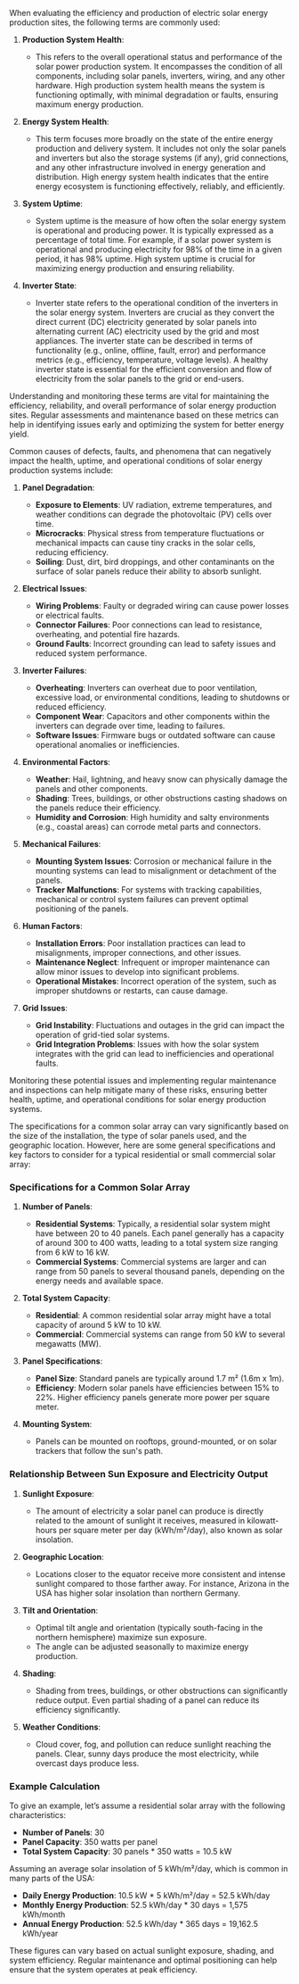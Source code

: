 When evaluating the efficiency and production of electric solar energy production sites, the following terms are commonly used:

1. **Production System Health**:
   - This refers to the overall operational status and performance of the solar power production system. It encompasses the condition of all components, including solar panels, inverters, wiring, and any other hardware. High production system health means the system is functioning optimally, with minimal degradation or faults, ensuring maximum energy production.

2. **Energy System Health**:
   - This term focuses more broadly on the state of the entire energy production and delivery system. It includes not only the solar panels and inverters but also the storage systems (if any), grid connections, and any other infrastructure involved in energy generation and distribution. High energy system health indicates that the entire energy ecosystem is functioning effectively, reliably, and efficiently.

3. **System Uptime**:
   - System uptime is the measure of how often the solar energy system is operational and producing power. It is typically expressed as a percentage of total time. For example, if a solar power system is operational and producing electricity for 98% of the time in a given period, it has 98% uptime. High system uptime is crucial for maximizing energy production and ensuring reliability.

4. **Inverter State**:
   - Inverter state refers to the operational condition of the inverters in the solar energy system. Inverters are crucial as they convert the direct current (DC) electricity generated by solar panels into alternating current (AC) electricity used by the grid and most appliances. The inverter state can be described in terms of functionality (e.g., online, offline, fault, error) and performance metrics (e.g., efficiency, temperature, voltage levels). A healthy inverter state is essential for the efficient conversion and flow of electricity from the solar panels to the grid or end-users.

Understanding and monitoring these terms are vital for maintaining the efficiency, reliability, and overall performance of solar energy production sites. Regular assessments and maintenance based on these metrics can help in identifying issues early and optimizing the system for better energy yield.

Common causes of defects, faults, and phenomena that can negatively impact the health, uptime, and operational conditions of solar energy production systems include:

1. **Panel Degradation**:
   - **Exposure to Elements**: UV radiation, extreme temperatures, and weather conditions can degrade the photovoltaic (PV) cells over time.
   - **Microcracks**: Physical stress from temperature fluctuations or mechanical impacts can cause tiny cracks in the solar cells, reducing efficiency.
   - **Soiling**: Dust, dirt, bird droppings, and other contaminants on the surface of solar panels reduce their ability to absorb sunlight.

2. **Electrical Issues**:
   - **Wiring Problems**: Faulty or degraded wiring can cause power losses or electrical faults.
   - **Connector Failures**: Poor connections can lead to resistance, overheating, and potential fire hazards.
   - **Ground Faults**: Incorrect grounding can lead to safety issues and reduced system performance.

3. **Inverter Failures**:
   - **Overheating**: Inverters can overheat due to poor ventilation, excessive load, or environmental conditions, leading to shutdowns or reduced efficiency.
   - **Component Wear**: Capacitors and other components within the inverters can degrade over time, leading to failures.
   - **Software Issues**: Firmware bugs or outdated software can cause operational anomalies or inefficiencies.

4. **Environmental Factors**:
   - **Weather**: Hail, lightning, and heavy snow can physically damage the panels and other components.
   - **Shading**: Trees, buildings, or other obstructions casting shadows on the panels reduce their efficiency.
   - **Humidity and Corrosion**: High humidity and salty environments (e.g., coastal areas) can corrode metal parts and connectors.

5. **Mechanical Failures**:
   - **Mounting System Issues**: Corrosion or mechanical failure in the mounting systems can lead to misalignment or detachment of the panels.
   - **Tracker Malfunctions**: For systems with tracking capabilities, mechanical or control system failures can prevent optimal positioning of the panels.

6. **Human Factors**:
   - **Installation Errors**: Poor installation practices can lead to misalignments, improper connections, and other issues.
   - **Maintenance Neglect**: Infrequent or improper maintenance can allow minor issues to develop into significant problems.
   - **Operational Mistakes**: Incorrect operation of the system, such as improper shutdowns or restarts, can cause damage.

7. **Grid Issues**:
   - **Grid Instability**: Fluctuations and outages in the grid can impact the operation of grid-tied solar systems.
   - **Grid Integration Problems**: Issues with how the solar system integrates with the grid can lead to inefficiencies and operational faults.

Monitoring these potential issues and implementing regular maintenance and inspections can help mitigate many of these risks, ensuring better health, uptime, and operational conditions for solar energy production systems.

The specifications for a common solar array can vary significantly based on the size of the installation, the type of solar panels used, and the geographic location. However, here are some general specifications and key factors to consider for a typical residential or small commercial solar array:

### Specifications for a Common Solar Array

1. **Number of Panels**:
   - **Residential Systems**: Typically, a residential solar system might have between 20 to 40 panels. Each panel generally has a capacity of around 300 to 400 watts, leading to a total system size ranging from 6 kW to 16 kW.
   - **Commercial Systems**: Commercial systems are larger and can range from 50 panels to several thousand panels, depending on the energy needs and available space.

2. **Total System Capacity**:
   - **Residential**: A common residential solar array might have a total capacity of around 5 kW to 10 kW.
   - **Commercial**: Commercial systems can range from 50 kW to several megawatts (MW).

3. **Panel Specifications**:
   - **Panel Size**: Standard panels are typically around 1.7 m² (1.6m x 1m).
   - **Efficiency**: Modern solar panels have efficiencies between 15% to 22%. Higher efficiency panels generate more power per square meter.

4. **Mounting System**:
   - Panels can be mounted on rooftops, ground-mounted, or on solar trackers that follow the sun's path.

### Relationship Between Sun Exposure and Electricity Output

1. **Sunlight Exposure**:
   - The amount of electricity a solar panel can produce is directly related to the amount of sunlight it receives, measured in kilowatt-hours per square meter per day (kWh/m²/day), also known as solar insolation.

2. **Geographic Location**:
   - Locations closer to the equator receive more consistent and intense sunlight compared to those farther away. For instance, Arizona in the USA has higher solar insolation than northern Germany.

3. **Tilt and Orientation**:
   - Optimal tilt angle and orientation (typically south-facing in the northern hemisphere) maximize sun exposure.
   - The angle can be adjusted seasonally to maximize energy production.

4. **Shading**:
   - Shading from trees, buildings, or other obstructions can significantly reduce output. Even partial shading of a panel can reduce its efficiency significantly.

5. **Weather Conditions**:
   - Cloud cover, fog, and pollution can reduce sunlight reaching the panels. Clear, sunny days produce the most electricity, while overcast days produce less.

### Example Calculation

To give an example, let’s assume a residential solar array with the following characteristics:
- **Number of Panels**: 30
- **Panel Capacity**: 350 watts per panel
- **Total System Capacity**: 30 panels * 350 watts = 10.5 kW

Assuming an average solar insolation of 5 kWh/m²/day, which is common in many parts of the USA:

- **Daily Energy Production**: 10.5 kW * 5 kWh/m²/day = 52.5 kWh/day
- **Monthly Energy Production**: 52.5 kWh/day * 30 days = 1,575 kWh/month
- **Annual Energy Production**: 52.5 kWh/day * 365 days = 19,162.5 kWh/year

These figures can vary based on actual sunlight exposure, shading, and system efficiency. Regular maintenance and optimal positioning can help ensure that the system operates at peak efficiency.